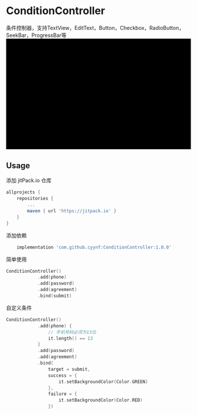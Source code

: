 # ConditionController
条件控制器，支持TextView，EditText，Button，Checkbox，RadioButton，SeekBar，ProgressBar等
![image](https://github.com/cyynf/ConditionController/blob/master/image.gif)

## Usage
添加 jitPack.io 仓库
``` groovy
allprojects {
	repositories {
		...
		maven { url 'https://jitpack.io' }
	}
}
```
添加依赖
``` groovy
	implementation 'com.github.cyynf:ConditionController:1.0.0'
```
简单使用
``` kotlin
ConditionController()
            .add(phone)
            .add(password)
            .add(agreement)
            .bind(submit)
```
自定义条件
``` kotlin
ConditionController()
            .add(phone) {
                // 手机号码必须为13位
                it.length() == 13
            }
            .add(password)
            .add(agreement)
            .bind(
                target = submit,
                success = {
                    it.setBackgroundColor(Color.GREEN)
                },
                failure = {
                    it.setBackgroundColor(Color.RED)
                })
```